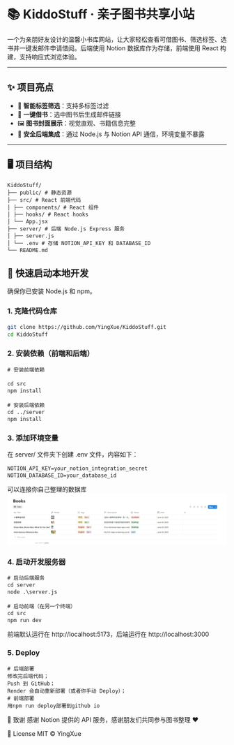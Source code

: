 # 📚 KiddoStuff · 亲子图书共享小站

一个为亲朋好友设计的温馨小书库网站，让大家轻松查看可借图书、筛选标签、选书并一键发邮件申请借阅。后端使用 Notion 数据库作为存储，前端使用 React 构建，支持响应式浏览体验。

---

## ✨ 项目亮点

- 🧠 **智能标签筛选**：支持多标签过滤
- 📩 **一键借书**：选中图书后生成邮件链接
- 🖼️ **图书封面展示**：视觉直观、书籍信息完整
- 🔐 **安全后端集成**：通过 Node.js 与 Notion API 通信，环境变量不暴露

---

## 🖥️ 项目结构
```
KiddoStuff/
├── public/ # 静态资源
├── src/ # React 前端代码
│ ├── components/ # React 组件
│ ├── hooks/ # React hooks
│ └── App.jsx
├── server/ # 后端 Node.js Express 服务
│ ├── server.js
│ └── .env # 存储 NOTION_API_KEY 和 DATABASE_ID
└── README.md
```

## 🚀 快速启动本地开发

确保你已安装 Node.js 和 npm。

### 1. 克隆代码仓库

```bash
git clone https://github.com/YingXue/KiddoStuff.git
cd KiddoStuff
```

### 2. 安装依赖（前端和后端）
```
# 安装前端依赖

cd src
npm install

# 安装后端依赖
cd ../server
npm install
```

### 3. 添加环境变量
在 server/ 文件夹下创建 .env 文件，内容如下：
```
NOTION_API_KEY=your_notion_integration_secret
NOTION_DATABASE_ID=your_database_id
```
可以连接你自己整理的数据库
![alt text](image.png)

### 4. 启动开发服务器
```
# 启动后端服务
cd server
node .\server.js

# 启动前端（在另一个终端）
cd src
npm run dev
```
前端默认运行在 http://localhost:5173，后端运行在 http://localhost:3000

### 5. Deploy
```
# 后端部署
修改完后端代码；
Push 到 GitHub；
Render 会自动重新部署（或者你手动 Deploy）；
# 前端部署
用npm run deploy部署到github io
```
🤝 致谢
感谢 Notion 提供的 API 服务，感谢朋友们共同参与图书整理 ❤️

📜 License
MIT © YingXue